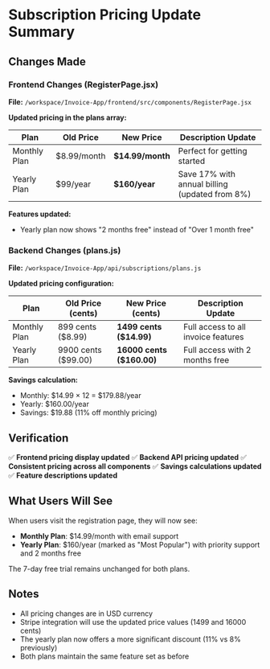# Subscription Pricing Update Summary

## Changes Made

### Frontend Changes (RegisterPage.jsx)
**File:** `/workspace/Invoice-App/frontend/src/components/RegisterPage.jsx`

**Updated pricing in the plans array:**

| Plan | Old Price | New Price | Description Update |
|------|-----------|-----------|-------------------|
| Monthly Plan | $8.99/month | **$14.99/month** | Perfect for getting started |
| Yearly Plan | $99/year | **$160/year** | Save 17% with annual billing (updated from 8%) |

**Features updated:**
- Yearly plan now shows "2 months free" instead of "Over 1 month free"

### Backend Changes (plans.js)
**File:** `/workspace/Invoice-App/api/subscriptions/plans.js`

**Updated pricing configuration:**

| Plan | Old Price (cents) | New Price (cents) | Description Update |
|------|-------------------|-------------------|-------------------|
| Monthly Plan | 899 cents ($8.99) | **1499 cents ($14.99)** | Full access to all invoice features |
| Yearly Plan | 9900 cents ($99.00) | **16000 cents ($160.00)** | Full access with 2 months free |

**Savings calculation:**
- Monthly: $14.99 × 12 = $179.88/year
- Yearly: $160.00/year
- Savings: $19.88 (11% off monthly pricing)

## Verification

✅ **Frontend pricing display updated**
✅ **Backend API pricing updated**
✅ **Consistent pricing across all components**
✅ **Savings calculations updated**
✅ **Feature descriptions updated**

## What Users Will See

When users visit the registration page, they will now see:
- **Monthly Plan**: $14.99/month with email support
- **Yearly Plan**: $160/year (marked as "Most Popular") with priority support and 2 months free

The 7-day free trial remains unchanged for both plans.

## Notes

- All pricing changes are in USD currency
- Stripe integration will use the updated price values (1499 and 16000 cents)
- The yearly plan now offers a more significant discount (11% vs 8% previously)
- Both plans maintain the same feature set as before
